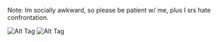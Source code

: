 Note: Im socially awkward, so please be patient w/ me, plus I srs hate confrontation.

![Alt Tag](https://i.postimg.cc/jjPN0fwF/IMG-0866.jpg)
![Alt Tag](https://i.postimg.cc/MG1jjZ6h/IMG-1026.png) 
